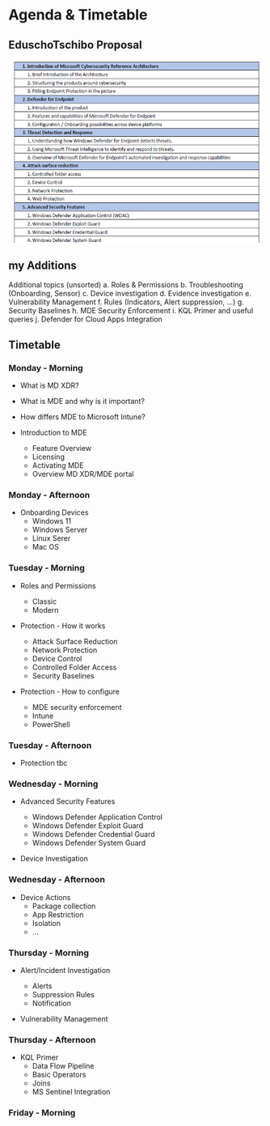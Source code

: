 # Agenda & Timetable

## EduschoTschibo Proposal

![image](../.images/AgendaEduschoTschibo.png)

## my Additions

Additional topics (unsorted)
a. Roles & Permissions
b. Troubleshooting (Onboarding, Sensor)
c. Device investigation
d. Evidence investigation
e. Vulnerability Management
f. Rules (Indicators, Alert suppression, …)
g. Security Baselines
h. MDE Security Enforcement
i. KQL Primer and useful queries
j. Defender for Cloud Apps Integration

## Timetable

### Monday - Morning

- What is MD XDR?
- What is MDE and why is it important?
- How differs MDE to Microsoft Intune?
  
- Introduction to MDE
  - Feature Overview
  - Licensing
  - Activating MDE
  - Overview MD XDR/MDE portal

### Monday - Afternoon

- Onboarding Devices
  - Windows 11
  - Windows Server
  - Linux Serer
  - Mac OS

### Tuesday - Morning

- Roles and Permissions
  - Classic
  - Modern
  
- Protection - How it works
  - Attack Surface Reduction
  - Network Protection
  - Device Control
  - Controlled Folder Access
  - Security Baselines
- Protection - How to configure
  - MDE security enforcement
  - Intune
  - PowerShell

### Tuesday - Afternoon

- Protection tbc

### Wednesday - Morning

- Advanced Security Features
  - Windows Defender Application Control
  - Windows Defender Exploit Guard
  - Windows Defender Credential Guard
  - Windows Defender System Guard

- Device Investigation

### Wednesday - Afternoon

- Device Actions
  - Package collection
  - App Restriction
  - Isolation
  - ...

### Thursday - Morning

- Alert/Incident Investigation
  - Alerts
  - Suppression Rules
  - Notification

- Vulnerability Management

### Thursday - Afternoon

- KQL Primer
  - Data Flow Pipeline
  - Basic Operators
  - Joins
  - MS Sentinel Integration

### Friday - Morning
